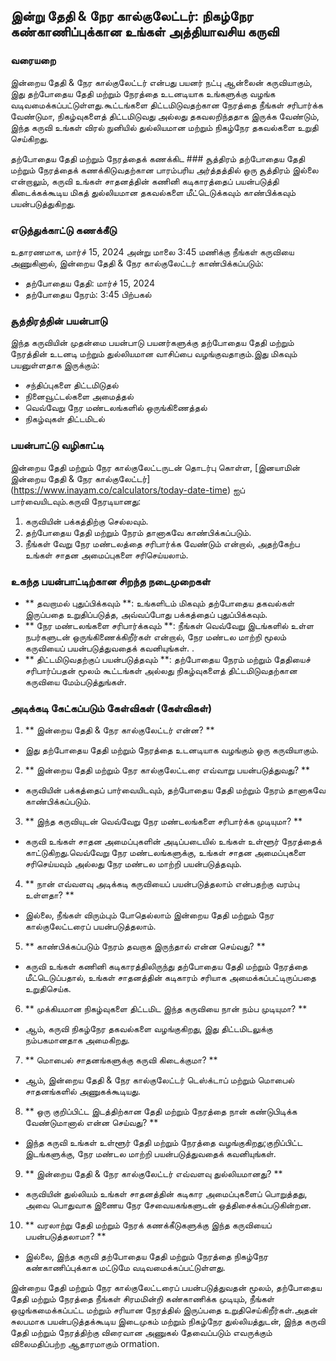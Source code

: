 ## இன்று தேதி & நேர கால்குலேட்டர்: நிகழ்நேர கண்காணிப்புக்கான உங்கள் அத்தியாவசிய கருவி

### வரையறை
இன்றைய தேதி & நேர கால்குலேட்டர் என்பது பயனர் நட்பு ஆன்லைன் கருவியாகும், இது தற்போதைய தேதி மற்றும் நேரத்தை உடனடியாக உங்களுக்கு வழங்க வடிவமைக்கப்பட்டுள்ளது.கூட்டங்களை திட்டமிடுவதற்கான நேரத்தை நீங்கள் சரிபார்க்க வேண்டுமா, நிகழ்வுகளைத் திட்டமிடுவது அல்லது தகவலறிந்ததாக இருக்க வேண்டும், இந்த கருவி உங்கள் விரல் நுனியில் துல்லியமான மற்றும் நிகழ்நேர தகவல்களை உறுதி செய்கிறது.

தற்போதைய தேதி மற்றும் நேரத்தைக் கணக்கிட ### சூத்திரம்
தற்போதைய தேதி மற்றும் நேரத்தைக் கணக்கிடுவதற்கான பாரம்பரிய அர்த்தத்தில் ஒரு சூத்திரம் இல்லை என்றாலும், கருவி உங்கள் சாதனத்தின் கணினி கடிகாரத்தைப் பயன்படுத்தி கிடைக்கக்கூடிய மிகத் துல்லியமான தகவல்களை மீட்டெடுக்கவும் காண்பிக்கவும் பயன்படுத்துகிறது.

### எடுத்துக்காட்டு கணக்கீடு
உதாரணமாக, மார்ச் 15, 2024 அன்று மாலை 3:45 மணிக்கு நீங்கள் கருவியை அணுகினால், இன்றைய தேதி & நேர கால்குலேட்டர் காண்பிக்கப்படும்:
- தற்போதைய தேதி: மார்ச் 15, 2024
- தற்போதைய நேரம்: 3:45 பிற்பகல்

### சூத்திரத்தின் பயன்பாடு
இந்த கருவியின் முதன்மை பயன்பாடு பயனர்களுக்கு தற்போதைய தேதி மற்றும் நேரத்தின் உடனடி மற்றும் துல்லியமான வாசிப்பை வழங்குவதாகும்.இது மிகவும் பயனுள்ளதாக இருக்கும்:
- சந்திப்புகளை திட்டமிடுதல்
- நினைவூட்டல்களை அமைத்தல்
- வெவ்வேறு நேர மண்டலங்களில் ஒருங்கிணைத்தல்
- நிகழ்வுகள் திட்டமிடல்

### பயன்பாட்டு வழிகாட்டி
இன்றைய தேதி மற்றும் நேர கால்குலேட்டருடன் தொடர்பு கொள்ள, [இனயாமின் இன்றைய தேதி & நேர கால்குலேட்டர்] (https://www.inayam.co/calculators/today-date-time) ஐப் பார்வையிடவும்.கருவி நேரடியானது:
1. கருவியின் பக்கத்திற்கு செல்லவும்.
2. தற்போதைய தேதி மற்றும் நேரம் தானாகவே காண்பிக்கப்படும்.
3. நீங்கள் வேறு நேர மண்டலத்தை சரிபார்க்க வேண்டும் என்றால், அதற்கேற்ப உங்கள் சாதன அமைப்புகளை சரிசெய்யலாம்.

### உகந்த பயன்பாட்டிற்கான சிறந்த நடைமுறைகள்
- ** தவறாமல் புதுப்பிக்கவும் **: உங்களிடம் மிகவும் தற்போதைய தகவல்கள் இருப்பதை உறுதிப்படுத்த, அவ்வப்போது பக்கத்தைப் புதுப்பிக்கவும்.
- ** நேர மண்டலங்களை சரிபார்க்கவும் **: நீங்கள் வெவ்வேறு இடங்களில் உள்ள நபர்களுடன் ஒருங்கிணைக்கிறீர்கள் என்றால், நேர மண்டல மாற்றி மூலம் கருவியைப் பயன்படுத்துவதைக் கவனியுங்கள்.
.
- ** திட்டமிடுவதற்குப் பயன்படுத்தவும் **: தற்போதைய நேரம் மற்றும் தேதியைச் சரிபார்ப்பதன் மூலம் கூட்டங்கள் அல்லது நிகழ்வுகளைத் திட்டமிடுவதற்கான கருவியை மேம்படுத்துங்கள்.

### அடிக்கடி கேட்கப்படும் கேள்விகள் (கேள்விகள்)

1. ** இன்றைய தேதி & நேர கால்குலேட்டர் என்ன? **
- இது தற்போதைய தேதி மற்றும் நேரத்தை உடனடியாக வழங்கும் ஒரு கருவியாகும்.

2. ** இன்றைய தேதி மற்றும் நேர கால்குலேட்டரை எவ்வாறு பயன்படுத்துவது? **
- கருவியின் பக்கத்தைப் பார்வையிடவும், தற்போதைய தேதி மற்றும் நேரம் தானாகவே காண்பிக்கப்படும்.

3. ** இந்த கருவியுடன் வெவ்வேறு நேர மண்டலங்களை சரிபார்க்க முடியுமா? **
- கருவி உங்கள் சாதன அமைப்புகளின் அடிப்படையில் உங்கள் உள்ளூர் நேரத்தைக் காட்டுகிறது.வெவ்வேறு நேர மண்டலங்களுக்கு, உங்கள் சாதன அமைப்புகளை சரிசெய்யவும் அல்லது நேர மண்டல மாற்றி பயன்படுத்தவும்.

4. ** நான் எவ்வளவு அடிக்கடி கருவியைப் பயன்படுத்தலாம் என்பதற்கு வரம்பு உள்ளதா? **
- இல்லை, நீங்கள் விரும்பும் போதெல்லாம் இன்றைய தேதி மற்றும் நேர கால்குலேட்டரைப் பயன்படுத்தலாம்.

5. ** காண்பிக்கப்படும் நேரம் தவறாக இருந்தால் என்ன செய்வது? **
- கருவி உங்கள் கணினி கடிகாரத்திலிருந்து தற்போதைய தேதி மற்றும் நேரத்தை மீட்டெடுப்பதால், உங்கள் சாதனத்தின் கடிகாரம் சரியாக அமைக்கப்பட்டிருப்பதை உறுதிசெய்க.

6. ** முக்கியமான நிகழ்வுகளை திட்டமிட இந்த கருவியை நான் நம்ப முடியுமா? **
- ஆம், கருவி நிகழ்நேர தகவல்களை வழங்குகிறது, இது திட்டமிடலுக்கு நம்பகமானதாக அமைகிறது.

7. ** மொபைல் சாதனங்களுக்கு கருவி கிடைக்குமா? **
- ஆம், இன்றைய தேதி & நேர கால்குலேட்டர் டெஸ்க்டாப் மற்றும் மொபைல் சாதனங்களில் அணுகக்கூடியது.

8. ** ஒரு குறிப்பிட்ட இடத்திற்கான தேதி மற்றும் நேரத்தை நான் கண்டுபிடிக்க வேண்டுமானால் என்ன செய்வது? **
- இந்த கருவி உங்கள் உள்ளூர் தேதி மற்றும் நேரத்தை வழங்குகிறது;குறிப்பிட்ட இடங்களுக்கு, நேர மண்டல மாற்றி பயன்படுத்துவதைக் கவனியுங்கள்.

9. ** இன்றைய தேதி & நேர கால்குலேட்டர் எவ்வளவு துல்லியமானது? **
- கருவியின் துல்லியம் உங்கள் சாதனத்தின் கடிகார அமைப்புகளைப் பொறுத்தது, அவை பொதுவாக இணைய நேர சேவையகங்களுடன் ஒத்திசைக்கப்படுகின்றன.

10. ** வரலாற்று தேதி மற்றும் நேரக் கணக்கீடுகளுக்கு இந்த கருவியைப் பயன்படுத்தலாமா? **
- இல்லை, இந்த கருவி தற்போதைய தேதி மற்றும் நேரத்தை நிகழ்நேர கண்காணிப்புக்காக மட்டுமே வடிவமைக்கப்பட்டுள்ளது.

இன்றைய தேதி மற்றும் நேர கால்குலேட்டரைப் பயன்படுத்துவதன் மூலம், தற்போதைய தேதி மற்றும் நேரத்தை நீங்கள் சிரமமின்றி கண்காணிக்க முடியும், நீங்கள் ஒழுங்கமைக்கப்பட்ட மற்றும் சரியான நேரத்தில் இருப்பதை உறுதிசெய்கிறீர்கள்.அதன் சுலபமாக பயன்படுத்தக்கூடிய இடைமுகம் மற்றும் நிகழ்நேர துல்லியத்துடன், இந்த கருவி தேதி மற்றும் நேரத்திற்கு விரைவான அணுகல் தேவைப்படும் எவருக்கும் விலைமதிப்பற்ற ஆதாரமாகும் ormation.